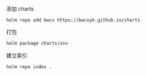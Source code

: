 添加 charts

```
helm repo add bwcx https://bwcxyk.github.io/charts
```

打包

```bash
helm package charts/xxx
```

建立索引

```bash
helm repo index .
```

